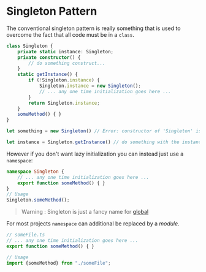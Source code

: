 # Singleton Pattern

The conventional singleton pattern is really something that is used to overcome the fact that all code must be in a `class`.

```ts
class Singleton {
    private static instance: Singleton;
    private constructor() {
        // do something construct...
    }
    static getInstance() {
        if (!Singleton.instance) {
            Singleton.instance = new Singleton();
            // ... any one time initialization goes here ...
        }
        return Singleton.instance;
    }
    someMethod() { }
}

let something = new Singleton() // Error: constructor of 'Singleton' is private.

let instance = Singleton.getInstance() // do something with the instance...
```

However if you don't want lazy initialization you can instead just use a `namespace`: 

```ts
namespace Singleton {
    // ... any one time initialization goes here ...
    export function someMethod() { }
}
// Usage
Singleton.someMethod();
```

> Warning : Singleton is just a fancy name for [global](http://stackoverflow.com/a/142450/390330)

For most projects `namespace` can additional be replaced by a *module*.

```ts
// someFile.ts
// ... any one time initialization goes here ...
export function someMethod() { }

// Usage
import {someMethod} from "./someFile";
```


